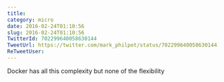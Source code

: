 ```yaml
---
title: 
category: micro
date: 2016-02-24T01:10:56
slug: 2016-02-24T01:10:56
TwitterId: 702299640058630144
TweetUrl: https://twitter.com/mark_philpot/status/702299640058630144
ReTweetUser: 
---
```


Docker has all this complexity but none of the flexibility